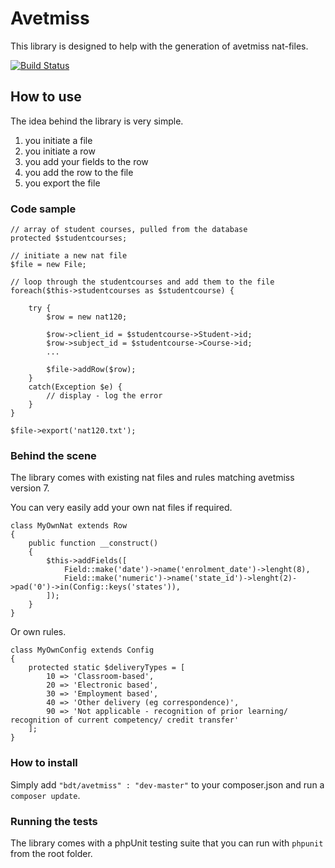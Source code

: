 # Avetmiss

This library is designed to help with the generation of avetmiss nat-files.

[![Build
Status](https://travis-ci.org/bluedogtraining/avetmiss.png)](https://travis-ci.org/bluedogtraining/avetmiss)

## How to use

The idea behind the library is very simple.

1. you initiate a file
2. you initiate a row
3. you add your fields to the row
4. you add the row to the file
5. you export the file

### Code sample

    // array of student courses, pulled from the database
    protected $studentcourses;
    
    // initiate a new nat file
    $file = new File;
    
    // loop through the studentcourses and add them to the file
    foreach($this->studentcourses as $studentcourse) {
    
        try {
            $row = new nat120;
            
            $row->client_id = $studentcourse->Student->id;
            $row->subject_id = $studentcourse->Course->id;
            ...
            
            $file->addRow($row);
        }
        catch(Exception $e) {
            // display - log the error
        }
    }
    
    $file->export('nat120.txt');

### Behind the scene

The library comes with existing nat files and rules matching avetmiss version 7.

You can very easily add your own nat files if required.

    class MyOwnNat extends Row
    {
        public function __construct()
        {
            $this->addFields([
                Field::make('date')->name('enrolment_date')->lenght(8),
                Field::make('numeric')->name('state_id')->lenght(2)->pad('0')->in(Config::keys('states')),
            ]);
        }
    }

Or own rules.

    class MyOwnConfig extends Config
    {
        protected static $deliveryTypes = [
            10 => 'Classroom-based',
            20 => 'Electronic based',
            30 => 'Employment based',
            40 => 'Other delivery (eg correspondence)',
            90 => 'Not applicable - recognition of prior learning/ recognition of current competency/ credit transfer'
        ];
    }

### How to install

Simply add `"bdt/avetmiss" : "dev-master"` to your composer.json and run a `composer update`.

### Running the tests

The library comes with a phpUnit testing suite that you can run with `phpunit` from the root folder.
